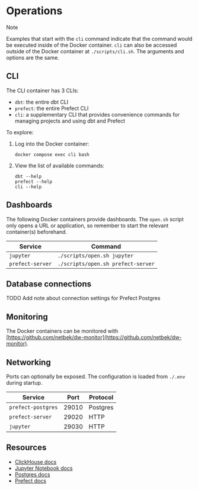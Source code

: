 # Operations

> [!NOTE]
> Examples that start with the `cli` command indicate that the command would be executed inside of the Docker container. `cli` can also be accessed outside of the Docker container at `./scripts/cli.sh`. The arguments and options are the same.

## CLI

The CLI container has 3 CLIs:

- `dbt`: the entire dbt CLI
- `prefect`: the entire Prefect CLI
- `cli`: a supplementary CLI that provides convenience commands for managing projects and using dbt and Prefect

To explore:

1. Log into the Docker container:

    ```shell
    docker compose exec cli bash
    ```

2. View the list of available commands:

    ```shell
    dbt --help
    prefect --help
    cli --help
    ```

## Dashboards

The following Docker containers provide dashboards. The `open.sh` script only opens a URL or application, so remember to start the relevant container(s) beforehand.

| Service            | Command                            |
|--------------------|------------------------------------|
| `jupyter`          | `./scripts/open.sh jupyter`        |
| `prefect-server`   | `./scripts/open.sh prefect-server` |

## Database connections

TODO Add note about connection settings for Prefect Postgres

## Monitoring

The Docker containers can be monitored with [https://github.com/netbek/dw-monitor](https://github.com/netbek/dw-monitor).

## Networking

Ports can optionally be exposed. The configuration is loaded from `./.env` during startup.

| Service            | Port  | Protocol              |
|--------------------|-------|-----------------------|
| `prefect-postgres` | 29010 | Postgres              |
| `prefect-server`   | 29020 | HTTP                  |
| `jupyter`          | 29030 | HTTP                  |

## Resources

- [ClickHouse docs](https://clickhouse.com/docs)
- [Jupyter Notebook docs](https://jupyter-notebook.readthedocs.io/en/latest/)
- [Postgres docs](https://www.postgresql.org/docs/current/index.html)
- [Prefect docs](https://docs.prefect.io)
